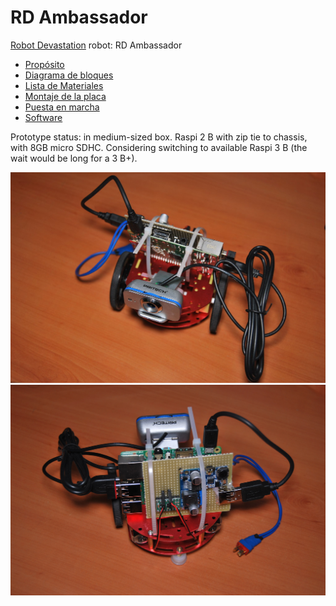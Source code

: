 # RD Ambassador

[Robot Devastation](http://asrob-uc3m.github.io/workgroups/2017-05-28-robot-devastation.html) robot: RD Ambassador

- [Propósito](proposito.md)
- [Diagrama de bloques](diagrama-de-bloques.md)
- [Lista de Materiales](lista-de-materiales.md)
- [Montaje de la placa](montaje-de-la-placa.md)
- [Puesta en marcha](puesta-en-marcha.md)
- [Software](software.md)

Prototype status: in medium-sized box. Raspi 2 B with zip tie to chassis, with 8GB micro SDHC. Considering switching to available Raspi 3 B (the wait would be long for a 3 B+).

![RD Ambassador front view](/assets/rdAmbassador.jpg)
![RD Ambassador back view](/assets/rdAmbassador-back.jpg)
